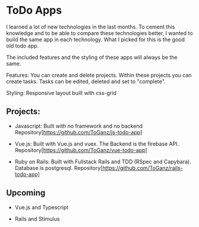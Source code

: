 # ToDo Apps

I learned a lot of new technologies in the last months. To cement this knowledge and to be able to compare these technologies better, I wanted to build the same app in each technology. What I picked for this is the good old todo app.


The included features and the styling of these apps will always be the same.

Features:
You can create and delete projects. Within these projects you can create tasks. Tasks can be edited, deleted and set to "complete". 

Styling:
Responsive layout built with css-grid





## Projects:

* Javascript: Built with no framework and no backend
Repository[https://github.com/ToGanz/js-todo-app]

* Vue.js: Built with Vue.js and vuex. The Backend is the firebase API.
Repository[https://github.com/ToGanz/vue-todo-app]

* Ruby on Rails: Built with Fullstack Rails and TDD (RSpec and Capybara). Database is postgresql.
Repository[https://github.com/ToGanz/rails-todo-app]

## Upcoming

* Vue.js and Typescript

* Rails and Stimulus